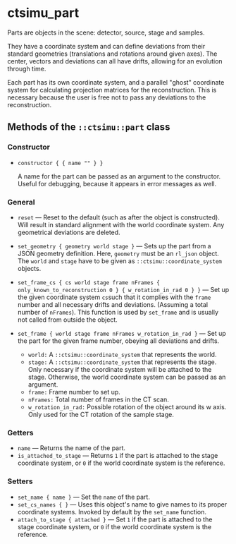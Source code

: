 # ctsimu_part
Parts are objects in the scene: detector, source, stage and samples.

They have a coordinate system and can define deviations from their standard geometries (translations and rotations around given axes). The center, vectors and deviations can all have drifts, allowing for an evolution through time.

Each part has its own coordinate system, and a parallel "ghost" coordinate system for calculating projection matrices for the reconstruction. This is necessary because the user is free not to pass any deviations to the reconstruction.

## Methods of the `::ctsimu::part` class

### Constructor

* `constructor { { name "" } }`

    A name for the part can be passed as an argument to the constructor. Useful for debugging, because it appears in error messages as well.

### General

* `reset` — Reset to the default (such as after the object is constructed). Will result in standard alignment with the world coordinate system. Any geometrical deviations are deleted.
* `set_geometry { geometry world stage }` — Sets up the part from a JSON geometry definition. Here, `geometry` must be an `rl_json` object. The `world` and `stage` have to be given as `::ctsimu::coordinate_system` objects.
* `set_frame_cs { cs world stage frame nFrames { only_known_to_reconstruction 0 } { w_rotation_in_rad 0 } }` — Set up the given coordinate system `cs`such that it complies with the `frame` number and all necessary drifts and deviations. (Assuming a total number of `nFrames`). This function is used by `set_frame` and is usually not called from outside the object.
* `set_frame { world stage frame nFrames w_rotation_in_rad }` — Set up the part for the given frame number, obeying all deviations and drifts.
	
	- `world:` A `::ctsimu::coordinate_system` that represents the world.
	- `stage:` A `::ctsimu::coordinate_system` that represents the stage. Only necessary if the coordinate system will be attached to the stage. Otherwise, the world coordinate system can be passed as an argument.
	- `frame:` Frame number to set up.
	- `nFrames:` Total number of frames in the CT scan.
	- `w_rotation_in_rad:` Possible rotation of the object around its w axis. Only used for the CT rotation of the sample stage.

### Getters

* `name` — Returns the name of the part.
* `is_attached_to_stage` — Returns `1` if the part is attached to the stage coordinate system, or `0` if the world coordinate system is the reference.

### Setters

* `set_name { name }` — Set the `name` of the part.
* `set_cs_names { }` — Uses this object's name to give names to its proper coordinate systems. Invoked by default by the `set_name` function.
* `attach_to_stage { attached }` — Set `1` if the part is attached to the stage coordinate system, or `0` if the world coordinate system is the reference.